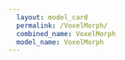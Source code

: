 ```yaml
---
  layout: model_card
  permalink: /VoxelMorph/
  combined_name: VoxelMorph
  model_name: VoxelMorph
---
```

  
